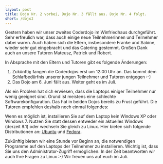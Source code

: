 ```yaml
---
layout: post
title: Dojo Nr. 2 vorbei, Dojo Nr. 3 fällt aus. Dojo Nr. 4 folgt.
short: /dojo2
---
```


Gestern haben wir unser zweites Coderdojo im Winfriedhaus durchgeführt.
Sehr erfreulich war, dass auch einige neue Teilnehmerinnen und Teilnehmer dabei waren.
Auch haben sich die Eltern, insbesondere Franke und Sabine, wieder sehr gut eingebracht und das Catering gestemmt.
Großen Dank auch an unsere Tutoren Mateusz, Patrick und Robert.

In Absprache mit den Eltern und Tutoren gibt es folgende Änderungen:

1. Zukünftig fangen die Coderdojos erst um 12:00 Uhr an. Das kommt dem Schlafbedürfnis unserer jungen Teilnehmer und Tutoren entgegen :-)
2. Das Dojo am 6. Juni fällt aus. Weiter geht es im Juli.

Als ein Problem hat sich erwiesen, dass die Laptops einiger Teilnehmer nur wenig geeignet sind. Grund ist meistens eine schlechte Softwarekonfiguration. Das hat in beiden Dojos bereits zu Frust geführt. Die Tutoren empfehlen deshalb noch einmal folgendes:

Wenn es möglich ist, installieren Sie auf dem Laptop kein Windows XP oder Windows 7.
Nutzen Sie statt dessen entweder ein aktuelles Windows (derzeit 8.1) oder wechseln Sie gleich zu Linux.
Hier bieten sich folgende Distributionen an: [Ubuntu](https://ubuntu.com) und [Fedora](https://getfedora.org).

Zukünftig bieten wir eine Stunde vor Beginn an, die notwendigen Programme auf den Laptops der Teilnehmer zu installieren.
Wichtig ist, dass Sie uns den Administrator-Zugriff ermöglichen. In der Zeit beantworten wir auch Ihre Fragen zu Linux :-)
Wir freuen uns auf euch im Juli. 